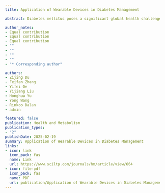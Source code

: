 ```yaml
---
title: Application of Wearable Devices in Diabetes Management

abstract: Diabetes mellitus poses a significant global health challenge, impacting hundreds of millions worldwide. Effective management and prevention of complications rely on dynamic, real-time glucose monitoring. This review provides a comprehensive overview of the rapidly evolving landscape of wearable technologies for glucose monitoring and diabetes care, with a focus on cutting-edge advancements and their integration with artificial intelligence (AI) and multi-omics data. We explore diverse glucose monitoring approaches, including continuous glucose monitors (CGMs) and smartwatches, highlighting their contributions to tracking physical activity, food intake, medication adherence, and direct glucose measurements. Our emphasis is placed on the role of AI systems in enabling predictive analytics and personalized care, as well as the integration of wearable data with multi-omics insights—spanning genomics, proteomics, and gut microbiome analyses—to enhance understanding of individual glucose metabolism. Given the challenges of existing methods, such as invasiveness, accuracy, and accessibility, we discuss future directions, including the potential of smart glasses, advanced AI models, and seamless data integration, to revolutionize diabetes management. This review offers valuable insights into how wearable technologies, AI, and multi-source data analysis are shaping the future of precision diabetes care.

author_notes:
- Equal contribution
- Equal contribution
- Equal contribution
- ""
- ""
- ""
- ""
- "* Corresponding author"

authors:
- Zijing Du
- Feifan Zhang
- Yifei Ge
- Yijiang Liu
- Honghua Yu
- Yong Wang
- Rinkoo Dalan
- admin

featured: false
publication: Health and Metabolism
publication_types:
- "2"
publishDate: 2025-02-19
summary: Application of Wearable Devices in Diabetes Management
links:
- icon: link
  icon_pack: fas
  name: Link
  url: https://www.sciltp.com/journals/hm/article/view/664
- icon: file-pdf
  icon_pack: fas
  name: PDF
  url: publication/Application of Wearable Devices in Diabetes Management.pdf
---
```

